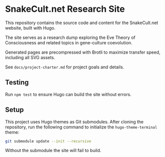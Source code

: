 # SnakeCult.net Research Site

This repository contains the source code and content for the SnakeCult.net website, built with Hugo.

The site serves as a research dump exploring the Eve Theory of Consciousness and related topics in gene-culture coevolution.

Generated pages are precompressed with Brotli to maximize transfer speed, including all SVG assets.

See `docs/project-charter.md` for project goals and details.

## Testing

Run `npm test` to ensure Hugo can build the site without errors.

## Setup

This project uses Hugo themes as Git submodules. After cloning the repository,
run the following command to initialize the `hugo-theme-terminal` theme:

```bash
git submodule update --init --recursive
```

Without the submodule the site will fail to build.
